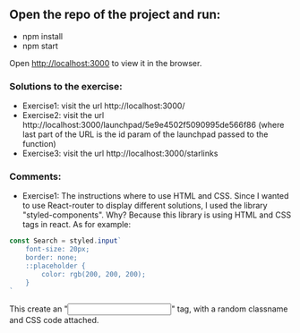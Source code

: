 ## Open the repo of the project and run:

- npm install
- npm start

Open [http://localhost:3000](http://localhost:3000) to view it in the browser.

### Solutions to the exercise:

- Exercise1: visit the url http://localhost:3000/
- Exercise2: visit the url http://localhost:3000/launchpad/5e9e4502f5090995de566f86 (where last part of the URL is the id param of the launchpad passed to the function)
- Exercise3: visit the url http://localhost:3000/starlinks

### Comments:

- Exercise1: The instructions where to use HTML and CSS. Since I wanted to use React-router to display different solutions, I used the library "styled-components". Why? Because this library is using HTML and CSS tags in react. As for example: 

``` jsx
const Search = styled.input`
    font-size: 20px;
    border: none;
    ::placeholder {
        color: rgb(200, 200, 200);
    }
`
```

This create an "<input>" tag, with a random classname and CSS code attached.
